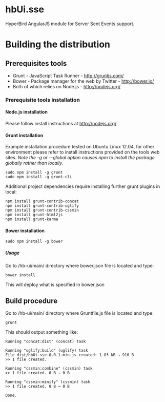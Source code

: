 
hbUi.sse
=====

HyperBird AngularJS module for Server Sent Events support.


# Building the distribution #


## Prerequisites tools ##

* Grunt - JavaScript Task Runner - http://gruntjs.com/
* Bower - Package manager for the web by Twitter - http://bower.io/
* Both of which relies on Node.js - http://nodejs.org/


### Prerequisite tools installation ###


#### Node.js installation ####

Please follow install instructions at http://nodejs.org/


#### Grunt installation ####

Example installation procedure tested on Ubuntu Linux 12.04, 
for other environment please refer to install instructions 
provided on the tools web sites.
_Note the -g or --global option causes npm to install the package globally rather than locally._

    sudo npm install -g grunt
    sudo npm install -g grunt-cli

Additional project dependencies require installing further grunt plugins in local:

	npm install grunt-contrib-concat
	npm install grunt-contrib-uglify
	npm install grunt-contrib-cssmin
	npm install grunt-html2js
	npm install grunt-karma


#### Bower installation ####

    sudo npm install -g bower

##### Usage #####

Go to /hb-ui/main/ directory where bower.json file is located and type:

    bower install

This will deploy what is specified in bower.json 


## Build procedure ##

Go to /hb-ui/main/ directory where Gruntfile.js file is located and type:

    grunt

This should output something like: 		

    Running "concat:dist" (concat) task
    
    Running "uglify:build" (uglify) task
    File dist/hbUi.sse-0.0.1.min.js created: 1.83 kB → 910 B
    >> 1 file created.
    
    Running "cssmin:combine" (cssmin) task
    >> 1 file created. 0 B → 0 B
    	
    Running "cssmin:minify" (cssmin) task
    >> 1 file created. 0 B → 0 B
    
    Done.

